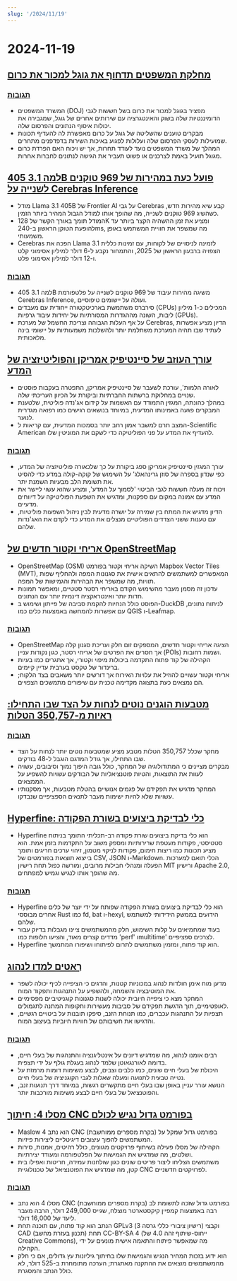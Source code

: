 ```yaml
---
slug: '/2024/11/19'
---
```


# 2024-11-19

## [מחלקת המשפטים תדחוף את גוגל למכור את כרום](https://www.bloomberg.com/news/articles/2024-11-18/doj-will-push-google-to-sell-off-chrome-to-break-search-monopoly)

### [תגובות](https://news.ycombinator.com/item?id=42177767)

- המשרד המשפטים (DOJ) מפציר בגוגל למכור את כרום בשל חששות לגבי הדומיננטיות שלה בשוק והאינטגרציה עם שירותים אחרים של גוגל, שמגבירה את יכולות איסוף הנתונים והפרסום שלה.
- מבקרים טוענים שהשליטה של גוגל על כרום מאפשרת לה להעדיף תכונות שמועילות לעסקי הפרסום שלה ועלולות לפגוע באיכות השירות בדפדפנים מתחרים.
- המהלך של משרד המשפטים נועד לעודד תחרות, אך יש ויכוח האם הפרדת כרום מגוגל תועיל באמת לצרכנים או פשוט תעביר את הגישה לנתונים לחברות אחרות.

## [למה 3.1 405B פועל כעת במהירות של 969 טוקנים לשנייה על Cerebras Inference](https://cerebras.ai/blog/llama-405b-inference)

- מודל Llama 3.1 405B של Frontier AI על גבי Cerebras קבע שיא מהירות חדש, כשהשיג 969 טוקנים לשנייה, מה שהופך אותו למודל הגבול המהיר ביותר הזמין.
- המודל תומך באורך הקשר של 128K ומציע את זמן ההשהיה הקצר ביותר עד להופעת הטוקן הראשון ב-240ms, מה שמשפר את חוויית המשתמש באופן משמעותי.
- Cerebras הפכה את Llama 3.1 לזמינה לניסויים של לקוחות, עם זמינות כללית הצפויה ברבעון הראשון של 2025, והתמחור נקבע ל-6 דולר למיליון אסימוני קלט ו-12 דולר למיליון אסימוני פלט.

### [תגובות](https://news.ycombinator.com/item?id=42178761)

- למה 3.1 405B משיגה מהירות עיבוד של 969 טוקנים לשנייה על פלטפורמת Cerebras Inference, ועולה על יישומים טיפוסיים.
- סירברס משתמשת בארכיטקטורה ייחודית עם מעבדים (CPUs) המכילים כ-1 מיליון ליבות, השונה מההגדרות המסורתיות של יחידות עיבוד גרפיות (GPUs).
- על אף העלות הגבוהה וצריכת החשמל של מערכת Cerebras, הדיון מציע אפשרות לעתיד שבו תהיה המערכת משתלמת יותר ולהשלכות משמעותיות על יישומי בינה מלאכותית.

## [עורך העוזב של סיינטיפיק אמריקן והפוליטיזציה של המדע](https://reason.com/2024/11/18/how-scientific-americans-departing-editor-helped-degrade-science/)

- לאורה הלמות', עורכת לשעבר של סיינטיפיק אמריקן, התפטרה בעקבות פוסטים שנויים במחלוקת ברשתות החברתיות וביקורת על הכיוון העריכתי שלה.
- במהלך כהונתה, המגזין התמודד עם האשמות על קידום אג'נדה פוליטית, שלטענת המבקרים פגעה באמינותו המדעית, במיוחד בנושאים רגישים כמו רפואה מגדרית לנוער.
- המצב תרם למשבר אמון רחב יותר בסמכות המדעית, עם קריאות ל-Scientific American להעדיף את המדע על פני הפוליטיקה כדי לשקם את המוניטין שלו.

### [תגובות](https://news.ycombinator.com/item?id=42177619)

- עורך המגזין סיינטיפיק אמריקן ספג ביקורת על כך שלכאורה פוליטיזציה של המדע, כפי שנדון בספרה של סוזן גרינהאלג' על השימוש של קוקה-קולה במדע כדי להסיט את תשומת הלב מבעיות השמנת יתר.
- ויכוח זה מעלה חששות לגבי הביטוי 'לסמוך על המדע', ומציע שהוא עשוי ליישר את המדע עם אמונה במקום עם ספקנות, ומדגיש את השפעת הפוליטיקה על דיווחים מדעיים.
- הדיון מדגיש את המתח בין שמירה על יושרה מדעית לבין ניהול השפעות פוליטיות, עם טענות ששני הצדדים הפוליטיים מנצלים את המדע כדי לקדם את האג'נדות שלהם.

## [אריחי וקטור חדשים של OpenStreetMap](https://tech.marksblogg.com/osm-mvt-vector-tiles.html)

- OpenStreetMap (OSM) השיקה אריחי וקטור בפורמט Mapbox Vector Tiles (MVT), המאפשרים למשתמשים להתאים אישית את סגנונות המפה ולהחליף שפות תוויות, מה שמשפר את הבהירות והגמישות של המפה.
- עדכון זה מסמן מעבר מהשימוש הקודם באריחי רסטר סטטיים, ומאפשר תמונות חדות יותר ואינטראקציה דינמית יותר עם הנתונים.
- הפוסט כולל הנחיות להקמת סביבה של פייתון ושימוש ב-DuckDB לניתוח נתונים, עם אפשרות להמחשה באמצעות כלים כמו QGIS ו-Leafmap.

### [תגובות](https://news.ycombinator.com/item?id=42182519)

- OpenStreetMap הציגה אריחי וקטור חדשים, המספקים זום חלק ועריכת סגנון קלה אך חסרים את הפרטים של אריחי רסטר, כגון נקודות עניין (POIs) ושמות רחובות.
- הקהילה של קוד פתוח התקדמה ביכולות מיפוי וקטורי, אך אתגרים כמו בעיות ברינדור של טקסט בערבית עדיין קיימים.
- אריחי וקטור עשויים להוזיל את עלויות האירוח אך דורשים יותר משאבים בצד הלקוח; הם נמצאים כעת בתצוגה מקדימה טכנית עם שיפורים מתמשכים הצפויים.

## [מטבעות הוגנים נוטים לנחות על הצד שבו התחילו: ראיות מ-350,757 הטלות](https://www.researchgate.net/publication/374700857_Fair_coins_tend_to_land_on_the_same_side_they_started_Evidence_from_350757_flips)

### [תגובות](https://news.ycombinator.com/item?id=42181345)

- מחקר שכלל 350,757 הטלות מטבע מציע שמטבעות נוטים יותר לנחות על הצד שבו התחילו, אך גודל המדגם הוגבל ל-48 בודקים.
- מבקרים מציינים כי המתודולוגיה של המחקר, כולל גובה היפוך נמוך וסיבובים, עשויה לעוות את התוצאות, והטיות פוטנציאליות של הבודקים עשויות להשפיע על הממצאים.
- המחקר מדגיש את תפקידם של פגמים אנושיים בהטלת מטבעות, אך מסקנותיו עשויות שלא להיות ישימות מעבר לתנאים הספציפיים שנבדקו.

## [Hyperfine: כלי לבדיקת ביצועים בשורת הפקודה](https://github.com/sharkdp/hyperfine)

- Hyperfine הוא כלי בדיקת ביצועים שורת פקודה רב-תכליתי התומך בניתוח סטטיסטי, פקודות מעטפת שרירותיות ומספק משוב על התקדמות בזמן אמת. הוא מציע תכונות כמו ריצות חימום, פקודות לניקוי מטמון, זיהוי ערכים חריגים ותומך בייצוא תוצאות בפורמטים של CSV, JSON ו-Markdown. הכלי תואם למערכות הפעלה ומנהלי חבילות מרובים, ומורשה כפול תחת רישיון MIT ורישיון Apache 2.0, מה שהופך אותו לנגיש וגמיש למפתחים.

### [תגובות](https://news.ycombinator.com/item?id=42177462)

- Hyperfine הוא כלי לבדיקת ביצועים בשורת הפקודה שפותח על ידי יוצר של כלים אחרים מבוססי Rust כמו fd, bat ו-hexyl, הידועים בממשק הידידותי למשתמש שלהם.
- בעוד שמחמיאים על קלות השימוש, חלק מהמשתמשים ציינו מגבלות בדיוק עבור מדדים קצרים מאוד, והציעו חלופות כמו 'perf' וmultitime' לצרכים ספציפיים.
- Hyperfine הוא קוד פתוח, ומזמין משתמשים לתרום לפיתוחו ושיפורו המתמשך.

## [רָאטים למדו לנהוג](https://theconversation.com/im-a-neuroscientist-who-taught-rats-to-drive-their-joy-suggests-how-anticipating-fun-can-enrich-human-life-239029)

- מדען מוח אימן חולדות לנהוג במכוניות קטנות, והדגים כי הציפייה לכיף יכולה לשפר את המוטיבציה והשמחה, ולהשפיע על התנהגות ותפקוד המוח.
- המחקר מצא כי ציפייה חיובית יכולה לשנות סגנונות קוגניטיביים מפסימיים לאופטימיים, תוך הדגשת תפקידם של סביבות מעשירות ותקופות המתנה לתגמולים.
- תצפיות על התנהגות עכברים, כמו תנוחת הזנב, סיפקו תובנות על ביטויים רגשיים, והדגישו את חשיבותם של חוויות חיוביות בעיצוב המוח.

### [תגובות](https://news.ycombinator.com/item?id=42179774)

- רבים אומנו לנהוג, מה שמדגיש דיונים על אינטליגנציה והתנהגות של בעלי חיים, בדומה לאורנגאוטן שלמד לנהוג בעגלת גולף על ידי תצפית.
- היכולת של בעלי חיים שונים, כמו כלבים וצבים, לבצע משימות דומות מרמזת על נטייה טבעית לתנועה ומעלה שאלות לגבי הקוגניציה של בעלי חיים.
- הנושא עורר עניין באופן שבו בעלי חיים מתקשרים רגשות, במיוחד דרך תנועות זנב, והפוטנציאל של בעלי חיים לבצע משימות מורכבות יותר.

## [מסלו 4: חיתוך CNC בפורמט גדול נגיש לכולם](https://www.maslowcnc.com)

- Maslow 4 הוא נתב CNC (בקרת מספרים ממוחשבת) בפורמט גדול שמקל על המשתמשים להפוך עיצובים דיגיטליים ליצירות פיזיות.
- הקהילה של מסלו פעילה בשיתוף פרויקטים מגוונים, כולל רהיטים, אמנות, סירות ושלטים, מה שמדגיש את הגמישות של הפלטפורמה ומעודד יצירתיות.
- משתמשים הצליחו ליצור פריטים שונים כגון שולחנות עמידה, חריטות ואפילו בית קטן, מה שמדגיש את הפוטנציאל של טכנולוגיית CNC לפרויקטים חדשניים.

### [תגובות](https://news.ycombinator.com/item?id=42179467)

- מסלו 4 הוא נתב CNC (בקרת מספרים ממוחשבת) בפורמט גדול שזכה לתשומת לב רבה באמצעות קמפיין קיקסטארטר מוצלח, שגייס 249,000 דולר, הרבה מעבר ליעד של 16,000 דולר.
- הנתב הוא קוד פתוח, עם תוכנה תחת GPLv3 (רישיון ציבורי כללי גרסה 3) וקבצי CAD (תכנון בעזרת מחשב) תחת CC-BY-SA 4 (ייחוס-שיתוף זהה 4.0 של Creative Commons), מה שמאפשר פיתוח והתאמה אישית מונעים על ידי הקהילה.
- הוא ידוע בזכות המחיר הנגיש והגמישות שלו בחיתוך גיליונות עץ גדולים, אם כי חלק מהמשתמשים מוצאים את ההתקנה מאתגרת; הערכה מתומחרת ב-525 דולר, לא כולל הנתב והמסגרת.

<head>
  <meta property="og:title" content="מחלקת המשפטים תדחוף את גוגל למכור את כרום" />
  <meta property="og:type" content="website" />
  <meta property="og:image" content="https://og.cho.sh/api/og/?title=%D7%9E%D7%97%D7%9C%D7%A7%D7%AA%20%D7%94%D7%9E%D7%A9%D7%A4%D7%98%D7%99%D7%9D%20%D7%AA%D7%93%D7%97%D7%95%D7%A3%20%D7%90%D7%AA%20%D7%92%D7%95%D7%92%D7%9C%20%D7%9C%D7%9E%D7%9B%D7%95%D7%A8%20%D7%90%D7%AA%20%D7%9B%D7%A8%D7%95%D7%9D&subheading=%D7%99%D7%95%D7%9D%20%D7%A9%D7%9C%D7%99%D7%A9%D7%99%2C%2019%20%D7%91%D7%A0%D7%95%D7%91%D7%9E%D7%91%D7%A8%202024%3A%20%D7%A1%D7%99%D7%9B%D7%95%D7%9D%20%D7%97%D7%93%D7%A9%D7%95%D7%AA%20Hacker" />
</head>
